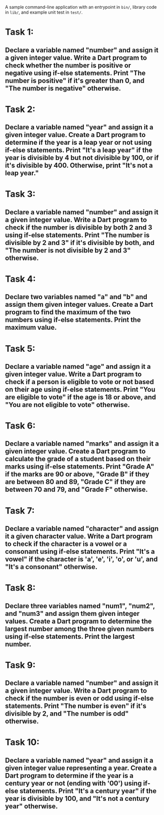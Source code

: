 A sample command-line application with an entrypoint in `bin/`, library code
in `lib/`, and example unit test in `test/`.
# Task 1:
## Declare a variable named "number" and assign it a given integer value. Write a Dart program to check whether the number is positive or negative using if-else statements. Print "The number is positive" if it's greater than 0, and "The number is negative" otherwise.
# Task 2:
## Declare a variable named "year" and assign it a given integer value. Create a Dart program to determine if the year is a leap year or not using if-else statements. Print "It's a leap year" if the year is divisible by 4 but not divisible by 100, or if it's divisible by 400. Otherwise, print "It's not a leap year."
# Task 3:
## Declare a variable named "number" and assign it a given integer value. Write a Dart program to check if the number is divisible by both 2 and 3 using if-else statements. Print "The number is divisible by 2 and 3" if it's divisible by both, and "The number is not divisible by 2 and 3" otherwise.
# Task 4:
## Declare two variables named "a" and "b" and assign them given integer values. Create a Dart program to find the maximum of the two numbers using if-else statements. Print the maximum value.
# Task 5:
## Declare a variable named "age" and assign it a given integer value. Write a Dart program to check if a person is eligible to vote or not based on their age using if-else statements. Print "You are eligible to vote" if the age is 18 or above, and "You are not eligible to vote" otherwise.
# Task 6:
## Declare a variable named "marks" and assign it a given integer value. Create a Dart program to calculate the grade of a student based on their marks using if-else statements. Print "Grade A" if the marks are 90 or above, "Grade B" if they are between 80 and 89, "Grade C" if they are between 70 and 79, and "Grade F" otherwise.
# Task 7:
## Declare a variable named "character" and assign it a given character value. Write a Dart program to check if the character is a vowel or a consonant using if-else statements. Print "It's a vowel" if the character is 'a', 'e', 'i', 'o', or 'u', and "It's a consonant" otherwise.
# Task 8:
## Declare three variables named "num1", "num2", and "num3" and assign them given integer values. Create a Dart program to determine the largest number among the three given numbers using if-else statements. Print the largest number.
# Task 9:
## Declare a variable named "number" and assign it a given integer value. Write a Dart program to check if the number is even or odd using if-else statements. Print "The number is even" if it's divisible by 2, and "The number is odd" otherwise.
# Task 10:
## Declare a variable named "year" and assign it a given integer value representing a year. Create a Dart program to determine if the year is a century year or not (ending with '00') using if-else statements. Print "It's a century year" if the year is divisible by 100, and "It's not a century year" otherwise.
